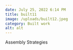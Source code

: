 ```yaml
---
date: July 25, 2022 6:14 PM
title: built11
image: /uploads/built12.jpeg
category: Built work
alt: alt
---
```

Assembly Strategies